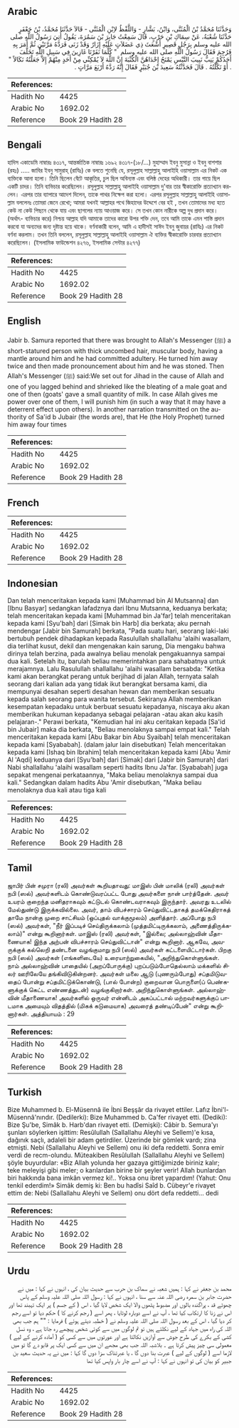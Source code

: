 ## Arabic


<div dir="rtl" lang="ar" style={{fontSize:'larger',backgroundColor:'#f8f9fa',padding:20}}>
وَحَدَّثَنَا مُحَمَّدُ بْنُ الْمُثَنَّى، وَابْنُ، بَشَّارٍ - وَاللَّفْظُ لاِبْنِ الْمُثَنَّى - قَالاَ حَدَّثَنَا مُحَمَّدُ، بْنُ جَعْفَرٍ حَدَّثَنَا شُعْبَةُ، عَنْ سِمَاكِ بْنِ حَرْبٍ، قَالَ سَمِعْتُ جَابِرَ بْنَ سَمُرَةَ، يَقُولُ أُتِيَ رَسُولُ اللَّهِ صلى الله عليه وسلم بِرَجُلٍ قَصِيرٍ أَشْعَثَ ذِي عَضَلاَتٍ عَلَيْهِ إِزَارٌ وَقَدْ زَنَى فَرَدَّهُ مَرَّتَيْنِ ثُمَّ أَمَرَ بِهِ فَرُجِمَ فَقَالَ رَسُولُ اللَّهِ صلى الله عليه وسلم ‏ "‏ كُلَّمَا نَفَرْنَا غَازِينَ فِي سَبِيلِ اللَّهِ تَخَلَّفَ أَحَدُكُمْ يَنِبُّ نَبِيبَ التَّيْسِ يَمْنَحُ إِحْدَاهُنَّ الْكُثْبَةَ إِنَّ اللَّهَ لاَ يُمْكِنِّي مِنْ أَحَدٍ مِنْهُمْ إِلاَّ جَعَلْتُهُ نَكَالاً ‏"‏ ‏.‏ أَوْ نَكَّلْتُهُ ‏.‏ قَالَ فَحَدَّثْتُهُ سَعِيدَ بْنَ جُبَيْرٍ فَقَالَ إِنَّهُ رَدَّهُ أَرْبَعَ مَرَّاتٍ ‏.‏
</div>
<div style={{backgroundColor:'#f8f9fa',padding:20, marginBottom: 10}}><table> <thead> <tr> <th>References:</th> <th></th> </tr> </thead> <tbody><tr><td>Hadith No</td><td>4425</td></tr><tr><td>Arabic No</td><td>1692.02</td></tr><tr><td>Reference</td><td>Book 29 Hadith 28</td></tr></tbody></table></div>

## Bengali


<div dir="ltr" lang="bn" style={{fontSize:'larger',backgroundColor:'#f8f9fa',padding:20}}>
হাদিস একাডেমি নাম্বারঃ ৪৩১৭, আন্তর্জাতিক নাম্বারঃ ১৬৯২ ৪৩১৭-(১৮/...) মুহাম্মাদ ইবনু মুসান্না ও ইবনু বাশশার (রহঃ) ..... জাবির ইবনু সামুরাহ্ (রাযিঃ) কে বলতে শুনেছি যে, রসূলুল্লাহ সাল্লাল্লাহু আলাইহি ওয়াসাল্লাম এর নিকট এক ব্যক্তিকে আনা হলো। তিনি ছিলেন বেঁটে আকৃতির, চুল ছিল অবিন্যস্ত এবং বলিষ্ঠ দেহের অধিকারী। তার গায়ে ছিল একটি চাদর। তিনি ব্যভিচার করেছিলেন। রসূলুল্লাহ সাল্লাল্লাহু আলাইহি ওয়াসাল্লাম দু'বার তার স্বীকারোক্তি প্রত্যাখ্যান করলেন। এরপর তার ব্যাপারে আদেশ দিলেন, তাকে পাথর নিক্ষেপ করা হলো। এরপর রসূলুল্লাহ সাল্লাল্লাহু আলাইহি ওয়াসাল্লাম বললেনঃ তোমরা জেনে রেখো; আমরা যখনই আল্লাহর পথে জিহাদের উদ্দেশে বের হই , তখন তোমাদের মধ্য হতে কেউ না কেউ পিছনে থেকে যায় এবং ছাগলের ন্যায় আওয়াজ করে। সে তখন কোন নারীকে অল্প দুধ প্রদান করে। (অর্থাৎ- ব্যভিচার করে) নিশ্চয় আল্লাহ যদি আমাকে তাদের কারো উপর শক্তি দেন, তবে আমি তাকে এমন শাস্তি প্রদান করবো যা অন্যদের জন্য দৃষ্টান্ত হয়ে থাকে। বর্ণনাকারী বলেন, আমি এ হাদীসই সাঈদ ইবনু জুবায়র (রাযিঃ) এর নিকট বর্ণনা করলাম। তখন তিনি বললেন, রসূলুল্লাহ সাল্লাল্লাহু আলাইহি ওয়াসাল্লাম ঐ ব্যক্তির স্বীকারোক্তি চারবার প্রত্যাখ্যান করেছিলেন। (ইসলামিক ফাউন্ডেশন ৪২৭৬, ইসলামিক সেন্টার ৪২৭৭)
</div>
<div style={{backgroundColor:'#f8f9fa',padding:20, marginBottom: 10}}><table> <thead> <tr> <th>References:</th> <th></th> </tr> </thead> <tbody><tr><td>Hadith No</td><td>4425</td></tr><tr><td>Arabic No</td><td>1692.02</td></tr><tr><td>Reference</td><td>Book 29 Hadith 28</td></tr></tbody></table></div>

## English


<div dir="ltr" lang="en" style={{fontSize:'larger',backgroundColor:'#f8f9fa',padding:20}}>
Jabir b. Samura reported that there was brought to Allah's Messenger (ﷺ) a short-statured person with thick uncombed hair, muscular body, having a mantle around him and he had committed adultery. He turned him away twice and then made pronouncement about him and he was stoned. Then Allah's Messenger (ﷺ) said:We set out for Jihad in the cause of Allah and one of you lagged behind and shrieked like the bleating of a male goat and one of then (goats' gave a small quantity of milk. In case Allah gives me power over one of them, I will punish him (in such a way that it may have a deterrent effect upon others). In another narration transmitted on the authority of Sa'id b Jubair (the words are), that He (the Holy Prophet) turned him away four times
</div>
<div style={{backgroundColor:'#f8f9fa',padding:20, marginBottom: 10}}><table> <thead> <tr> <th>References:</th> <th></th> </tr> </thead> <tbody><tr><td>Hadith No</td><td>4425</td></tr><tr><td>Arabic No</td><td>1692.02</td></tr><tr><td>Reference</td><td>Book 29 Hadith 28</td></tr></tbody></table></div>

## French


<div dir="ltr" lang="fr" style={{fontSize:'larger',backgroundColor:'#f8f9fa',padding:20}}>

</div>
<div style={{backgroundColor:'#f8f9fa',padding:20, marginBottom: 10}}><table> <thead> <tr> <th>References:</th> <th></th> </tr> </thead> <tbody><tr><td>Hadith No</td><td>4425</td></tr><tr><td>Arabic No</td><td>1692.02</td></tr><tr><td>Reference</td><td>Book 29 Hadith 28</td></tr></tbody></table></div>

## Indonesian


<div dir="ltr" lang="id" style={{fontSize:'larger',backgroundColor:'#f8f9fa',padding:20}}>
Dan telah menceritakan kepada kami [Muhammad bin Al Mutsanna] dan [Ibnu Basyar] sedangkan lafadznya dari Ibnu Mutsanna, keduanya berkata; telah menceritakan kepada kami [Muhammad bin Ja'far] telah menceritakan kepada kami [Syu'bah] dari [Simak bin Harb] dia berkata; aku pernah mendengar [Jabir bin Samurah] berkata, "Pada suatu hari, seorang laki-laki bertubuh pendek dihadapkan kepada Rasulullah shallallahu 'alaihi wasallam, dia terlihat kusut, dekil dan mengenakan kain sarung, Dia mengaku bahwa dirinya telah berzina, pada awalnya beliau menolak pengakuannya sampai dua kali. Setelah itu, barulah beliau memerintahkan para sahabatnya untuk merajamnya. Lalu Rasulullah shallallahu 'alaihi wasallam bersabda: "Ketika kami akan berangkat perang untuk berjihad di jalan Allah, ternyata salah seorang dari kalian ada yang tidak ikut berangkat bersama kami, dia mempunyai desahan seperti desahan hewan dan memberikan sesuatu kepada salah seorang para wanita tersebut. Sekiranya Allah memberikan kesempatan kepadaku untuk berbuat sesuatu kepadanya, niscaya aku akan memberikan hukuman kepadanya sebagai pelajaran -atau akan aku kasih pelajaran-." Perawi berkata, "Kemudian hal ini aku ceritakan kepada [Sa'id bin Jubair] maka dia berkata, "Beliau menolaknya sampai empat kali." Telah menceritakan kepada kami [Abu Bakar bin Abu Syaibah] telah menceritakan kepada kami [Syababah]. (dalam jalur lain disebutkan) Telah menceritakan kepada kami [Ishaq bin Ibrahim] telah menceritakan kepada kami [Abu 'Amir Al 'Aqdi] keduanya dari [Syu'bah] dari [Simak] dari [Jabir bin Samurah] dari Nabi shallallahu 'alaihi wasallam seperti hadits Ibnu Ja'far. [Syababah] juga sepakat mengenai perkataannya, "Maka beliau menolaknya sampai dua kali." Sedangkan dalam hadits Abu 'Amir disebutkan, "Maka beliau menolaknya dua kali atau tiga kali
</div>
<div style={{backgroundColor:'#f8f9fa',padding:20, marginBottom: 10}}><table> <thead> <tr> <th>References:</th> <th></th> </tr> </thead> <tbody><tr><td>Hadith No</td><td>4425</td></tr><tr><td>Arabic No</td><td>1692.02</td></tr><tr><td>Reference</td><td>Book 29 Hadith 28</td></tr></tbody></table></div>

## Tamil


<div dir="ltr" lang="ta" style={{fontSize:'larger',backgroundColor:'#f8f9fa',padding:20}}>
ஜாபிர் பின் சமுரா (ரலி) அவர்கள் கூறியதாவது: மாஇஸ் பின் மாலிக் (ரலி) அவர்கள் நபி (ஸல்) அவர்களிடம் கொண்டுவரப்பட்ட போது அவர்களை நான் பார்த்தேன். அவர் உயரம் குறைந்த மனிதராகவும் கட்டுடல் கொண்டவராகவும் இருந்தார். அவரது உடலில் மேல்துண்டு இருக்கவில்லை. அவர், தாம் விபச்சாரம் செய்துவிட்டதாகத் தமக்கெதிராகத் தாமே நான்கு முறை சாட்சியம் (ஒப்புதல் வாக்குமூலம்) அளித்தார். அப்போது நபி (ஸல்) அவர்கள், "நீர் இப்படிச் செய்திருக்கலாம் (முத்தமிட்டிருக்கலாம், அணைத்திருக்கலாம்)" என்று கூறினார்கள். மாஇஸ் (ரலி) அவர்கள், "இல்லை; அல்லாஹ்வின் மீதாணையாக! இந்த அற்பன் விபச்சாரம் செய்துவிட்டான்" என்று கூறினார். ஆகவே, அவருக்குக் கல்லெறி தண்டனை வழங்குமாறு நபி (ஸல்) அவர்கள் கட்டளையிட்டார்கள். பிறகு நபி (ஸல்) அவர்கள் (எங்களிடையே) உரையாற்றுகையில், "அறிந்துகொள்ளுங்கள். நாம் அல்லாஹ்வின் பாதையில் (அறப்போருக்கு) புறப்படும்போதெல்லாம் மக்களில் சிலர் ஊரிலேயே தங்கிவிடுகின்றனர். அவர்கள் மலை ஆடு (புணரும்போது) சப்தமிடுவதைப் போன்று சப்தமிட்டுக்கொண்டு, (பால் போன்ற) குறைவான பொருளை(ப் பெண்களுக்குக் கெட்ட எண்ணத்துடன்) வழங்குகிறார்கள். அறிந்துகொள்ளுங்கள். அல்லாஹ்வின் மீதாணையாக! அவர்களில் ஒருவர் என்னிடம் அகப்பட்டால் மற்றவர்களுக்குப் பாடமாக அமையும் விதத்தில் (மிகக் கடுமையாக) அவரைத் தண்டிப்பேன்" என்று கூறினார்கள். அத்தியாயம் : 29
</div>
<div style={{backgroundColor:'#f8f9fa',padding:20, marginBottom: 10}}><table> <thead> <tr> <th>References:</th> <th></th> </tr> </thead> <tbody><tr><td>Hadith No</td><td>4425</td></tr><tr><td>Arabic No</td><td>1692.02</td></tr><tr><td>Reference</td><td>Book 29 Hadith 28</td></tr></tbody></table></div>

## Turkish


<div dir="ltr" lang="tr" style={{fontSize:'larger',backgroundColor:'#f8f9fa',padding:20}}>
Bize Muhammed b. El-Müsennâ ile İbni Beşşâr da rivayet ettiler. Lafız İbni'l-Müsennâ'nındır. (Dedilerki): Bize Muhammed b. Ca'fer rivayet etti. (Dediki): Bize Şu'be, Simâk b. Harb'dan rivayet etti. (Demişki): Câbir b. Semura'yı şunları söylerken işittim: Resûlullah (Sallallahu Aleyhi ve Sellem)'e kısa, dağınık saçlı, adaleli bir adam getirdiler. Üzerinde bir gömlek vardı; zina etmişti. Nebi (Sallallahu Aleyhi ve Sellem) onu iki defa reddetti. Sonra emir verdi de recm-olundu. Müteakiben Resûlullah (Sallallahu Aleyhi ve Sellem) şöyle buyurdular: «Biz Allah yolunda her gazaya gittiğimizde biriniz kalır; teke meleyişi gibi meler; o karılardan birine bir şeyler verir! Allah bunlardan biri hakkında bana imkân vermez ki!.. Yoksa onu ibret yapardım! (Yahut: Onu tenkil ederdim!» Simâk demiş ki: Ben bu hadîsi Saîd b. Cübeyr'e rivayet ettim de: Nebi (Sallallahu Aleyhi ve Sellem) onu dört defa reddetti... dedi
</div>
<div style={{backgroundColor:'#f8f9fa',padding:20, marginBottom: 10}}><table> <thead> <tr> <th>References:</th> <th></th> </tr> </thead> <tbody><tr><td>Hadith No</td><td>4425</td></tr><tr><td>Arabic No</td><td>1692.02</td></tr><tr><td>Reference</td><td>Book 29 Hadith 28</td></tr></tbody></table></div>

## Urdu


<div dir="rtl" lang="ur" style={{fontSize:'larger',backgroundColor:'#f8f9fa',padding:20}}>
محمد بن جعفر نے کہا : ہمیں شعبہ نے سماک بن حرب سے حدیث بیان کی ، انہوں نے کہا : میں نے حضرت جابر بن سمرہ رضی اللہ عنہ سے سنا ، انہوں نے کہا : رسول اللہ صلی اللہ علیہ وسلم کے پاس چھوٹے قد ، پراگندہ بالوں اور مضبوط پٹھوں والا ایک شخص لایا گیا ، اس ( کے جسم ) پر ایک تہبند تھا اور اس نے زنا کا ارتکاب کیا تھا ، آپ نے اسے دوبارہ لوٹایا ، پھر اسے ( رجم کرنے کا ) حکم دیا تو اسے رجم کر دیا گیا ، اس کے بعد رسول اللہ صلی اللہ علیہ وسلم نے ( خطبہ دیتے ہوئے ) فرمایا : "" ہم جب بھی اللہ کی راہ میں جہاد کے لیے نکلتے ہیں تو تم لوگوں میں سے کوئی شخص پیچھے رہ جاتا ہے ، وہ نسل کشی کے بکرے کی طرح جوش سے آوازیں نکالتا ہے اور عورتوں میں سے کسی کو ( آمادہ کرنے کے لیے ) معمولی سی چیز پیش کرتا ہے ۔ بلاشبہ اللہ جب بھی مجھے ان میں سے کسی ایک پر قابو دے گا تو میں لازما اسے ( لوگوں کے لیے ) عبرت بنا دوں گا ، یا عبرتناک سزا دوں گا کہا : میں نے یہ حدیث سعید بن جبیر کو بیان کی تو انہوں نے کہا : آپ نے اسے چار بار واپس کیا تھا
</div>
<div style={{backgroundColor:'#f8f9fa',padding:20, marginBottom: 10}}><table> <thead> <tr> <th>References:</th> <th></th> </tr> </thead> <tbody><tr><td>Hadith No</td><td>4425</td></tr><tr><td>Arabic No</td><td>1692.02</td></tr><tr><td>Reference</td><td>Book 29 Hadith 28</td></tr></tbody></table></div>